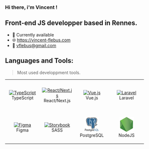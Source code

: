### Hi there, i'm Vincent !

## Front-end JS developper based in Rennes.
- 🔭 Currently available
- 🌐 https://vincent-flebus.com
- 📧 vflebus@gmail.com


## Languages and Tools:

> Most used developpment tools.

<table>
  <tr>
    <td align="center" width="100" height="100">
      <a href="#">
        <img src="https://upload.wikimedia.org/wikipedia/commons/thumb/4/4c/Typescript_logo_2020.svg/1200px-Typescript_logo_2020.svg.png" width="48" height="48" alt="TypeScript" />
      </a>
      <br/>TypeScript
    </td>
    <td align="center" width="100" height="100">
      <a href="#">
        <img src="https://brandlogos.net/wp-content/uploads/2020/09/react-logo.png" width="48" height="48" alt="React/Next.js" />
      </a>
      <br/>React/Next.js
    </td>
    <td align="center" width="100" height="100">
      <a href="#">
        <img src="https://brandlogos.net/wp-content/uploads/2022/01/vue.js-logo-brandlogo.net_-768x768.png" width="48" height="48" alt="Vue.js" />
      </a>
      <br/>Vue.js
    </td>
    <td align="center" width="100" height="100">
      <a href="#">
        <img src="https://brandlogos.net/wp-content/uploads/2022/01/laravel-logo-brandlogo.net_-768x768.png" width="48" height="48" alt="Laravel" />
      </a>
      <br/>Laravel
    </td>
  </tr>
  <tr>
    <td align="center" width="100" height="100">
      <a href="#">
        <img src="https://brandlogos.net/wp-content/uploads/2022/05/figma-logo_brandlogos.net_6n1pb-768x768.png" width="48" height="48" alt="Figma" />
      </a>
      <br/>Figma
    </td>
    <td align="center" width="100" height="100">
      <a href="#">
        <img src="https://avatars.githubusercontent.com/u/22632046?s=280&v=4" width="48" height="48" alt="Storybook" />
      </a>
      <br/>SASS
    </td>
    <td align="center" width="100" height="100">
      <a href="#">
        <img src="https://raw.githubusercontent.com/devicons/devicon/master/icons/postgresql/postgresql-original-wordmark.svg" width="48" height="48" alt="Postgresql" />
      </a>
      <br/>PostgreSQL
    </td>
    <td align="center" width="100" height="100">
      <a href="#">
      <img src="https://raw.githubusercontent.com/github/explore/80688e429a7d4ef2fca1e82350fe8e3517d3494d/topics/nodejs/nodejs.png" width="48" height="48" alt="Node JS" />
      </a>
      <br/>NodeJS
    </td>
  </tr>
</table>
